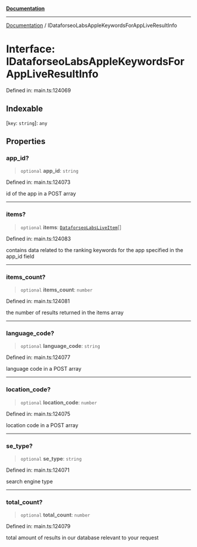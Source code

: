 [**Documentation**](../README.md)

***

[Documentation](../README.md) / IDataforseoLabsAppleKeywordsForAppLiveResultInfo

# Interface: IDataforseoLabsAppleKeywordsForAppLiveResultInfo

Defined in: main.ts:124069

## Indexable

\[`key`: `string`\]: `any`

## Properties

### app\_id?

> `optional` **app\_id**: `string`

Defined in: main.ts:124073

id of the app in a POST array

***

### items?

> `optional` **items**: [`DataforseoLabsLiveItem`](../classes/DataforseoLabsLiveItem.md)[]

Defined in: main.ts:124083

contains data related to the ranking keywords for the app specified in the app_id field

***

### items\_count?

> `optional` **items\_count**: `number`

Defined in: main.ts:124081

the number of results returned in the items array

***

### language\_code?

> `optional` **language\_code**: `string`

Defined in: main.ts:124077

language code in a POST array

***

### location\_code?

> `optional` **location\_code**: `number`

Defined in: main.ts:124075

location code in a POST array

***

### se\_type?

> `optional` **se\_type**: `string`

Defined in: main.ts:124071

search engine type

***

### total\_count?

> `optional` **total\_count**: `number`

Defined in: main.ts:124079

total amount of results in our database relevant to your request
